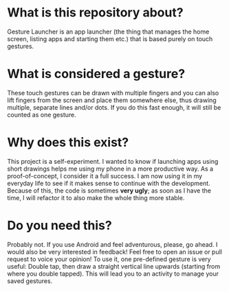 # What is this repository about?
Gesture Launcher is an app launcher (the thing that manages the home screen, listing apps and starting them etc.) that is based purely on touch gestures.

# What is considered a gesture?
These touch gestures can be drawn with multiple fingers and you can also lift fingers from the screen and place them somewhere else, thus drawing multiple, separate lines and/or dots. If you do this fast enough, it will still be counted as one gesture.

# Why does this exist?
This project is a self-experiment. I wanted to know if launching apps using short drawings helps me using my phone in a more productive way. As a proof-of-concept, I consider it a full success. I am now using it in my everyday life to see if it makes sense to continue with the development. Because of this, the code is sometimes **very ugly**; as soon as I have the time, I will refactor it to also make the whole thing more stable.

# Do you need this?
Probably not. If you use Android and feel adventurous, please, go ahead. I would also be very interested in feedback! Feel free to open an issue or pull request to voice your opinion!
To use it, one pre-defined gesture is very useful: Double tap, then draw a straight vertical line upwards (starting from where you double tapped). This will lead you to an activity to manage your saved gestures.